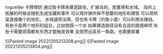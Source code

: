 roguelike 卡牌塔防
通过放卡牌来建造路径，扩展岛屿，放置塔和水域。
岛屿上拓展的时候会随机生成宝藏和事件
可以用炸弹炸掉不想要的地形和建筑
可以用桥梁连接像个的地形。
水域通常没用，但也有卡牌（钓鱼小屋）可以利用水赚钱。
有些卡是两个地形的组合，比如炮搭一个水
如果建造路径没有合适的路很麻烦
有些卡需要周围都有东西才能触发效果
会突然出现另一条路，也需要部署




![[Pasted image 20221205213208.png]]
![[Pasted image 20221205213854.png]]
